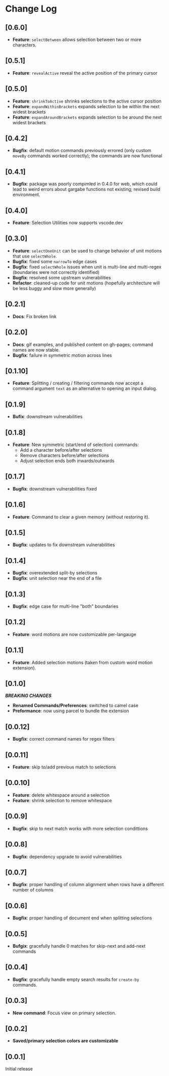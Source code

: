# Change Log

## [0.6.0]
- **Feature**: `selectBetween` allows selection between two or more characters.

## [0.5.1]
- **Feature**: `revealActive` reveal the active position of the primary cursor

## [0.5.0]
- **Feature**: `shrinkToActive` shrinks selections to the active cursor position
- **Feature**: `expandWithinBrackets` expands selection to be within the next widest brackets
- **Feature**: `expandAroundBrackets` expands selection to be around the next widest brackets

## [0.4.2]
- **Bugfix**: default motion commands previously errored (only custom `moveBy` commands worked correctly); the commands are now functional

## [0.4.1]
- **Bugfix**: package was poorly compimled in 0.4.0 for web, which could lead to weird errors about gargabe functions not existing; revised build environment.

## [0.4.0]
- **Feature**: Selection Utilities now supports vscode.dev

## [0.3.0]

- **Feature**: `selectOneUnit` can be used to change behavior of unit motions
that use `selectWhole`.
- **Bugfix**: fixed some `narrowTo` edge cases
- **Bugfix**: fixed `selectWhole` issues when unit is multi-line and multi-regex (boundaries were not correctly identified)
- **Bugfix**: resolved some upstream vulnerabilities
- **Refactor**: cleaned-up code for unit motions (hopefully architecture will be less buggy and slow more generally)

## [0.2.1]
- **Docs**: Fix broken link

## [0.2.0]
- **Docs**: gif examples, and published content on gh-pages; command names are now stable.
- **Bugfix**: failure in symmetric motion across lines

## [0.1.10]
- **Feature**: Splitting / creating / filtering commands now accept
a command argument `text` as an alternative to opening an input dialog.

## [0.1.9]
- **Bufix**: downstream vulnerabilities

## [0.1.8]
- **Feature**: New symmetric (start/end of selection) commands:
    - Add a character before/after selections
    - Remove characters before/after selections
    - Adjust selection ends both inwards/outwards

## [0.1.7]
- **Bugfix**: downstream vulnerabilities fixed

## [0.1.6]
- **Feature**: Command to clear a given memory (without restoring it).

## [0.1.5]
- **Bugfix**: updates to fix downstream vulnerabilities

## [0.1.4]
- **Bugfix**: overextended split-by selections
- **Bugfix**: unit selection near the end of a file

## [0.1.3]
- **Bugfix**: edge case for multi-line "both" boundaries

## [0.1.2]
- **Feature**: word motions are now customizable per-langauge

## [0.1.1]
- **Feature**: Added selection motions (taken from custom word motion extension).

## [0.1.0]
***BREAKING CHANGES***
- **Renamed Commands/Preferences**: switched to camel case
- **Preformance**: now using parcel to bundle the extension

## [0.0.12]
- **Bugfix**: correct command names for regex filters

## [0.0.11]
- **Feature**: skip to/add previous match to selections

## [0.0.10]
- **Feature**: delete whitespace around a selection
- **Feature**: shrink selection to remove whitespace

## [0.0.9]
- **Bugfix**: skip to next match works with more selection condittions

## [0.0.8]
- **Bugfix**: dependency upgrade to avoid vulnerabilities

## [0.0.7]
- **Bugfix**: proper handling of column alignment when rows have a different number of columns

## [0.0.6]
- **Bugfix**: proper handling of document end when splitting selections

## [0.0.5]
- **Bufgix**: gracefully handle 0 matches for skip-next and add-next commands

## [0.0.4]
- **Bugfix**: gracefully handle empty search results for `create-by` commands.

## [0.0.3]
- **New command**: Focus view on primary selection.

## [0.0.2]
- **Saved/primary selection colors are customizable**

## [0.0.1]

Initial release
